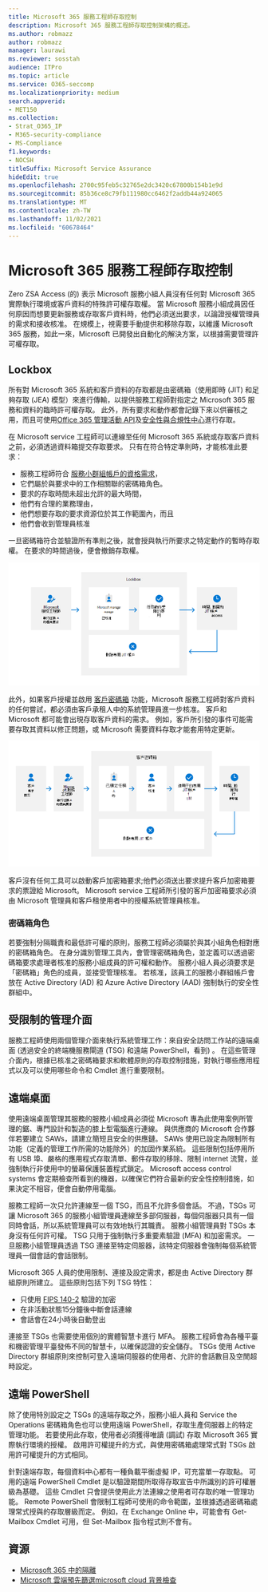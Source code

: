 ```yaml
---
title: Microsoft 365 服務工程師存取控制
description: Microsoft 365 服務工程師存取控制架構的概述。
ms.author: robmazz
author: robmazz
manager: laurawi
ms.reviewer: sosstah
audience: ITPro
ms.topic: article
ms.service: O365-seccomp
ms.localizationpriority: medium
search.appverid:
- MET150
ms.collection:
- Strat_O365_IP
- M365-security-compliance
- MS-Compliance
f1.keywords:
- NOCSH
titleSuffix: Microsoft Service Assurance
hideEdit: true
ms.openlocfilehash: 2700c95feb5c32765e2dc3420c67800b154b1e9d
ms.sourcegitcommit: 85b36ce8c79fb111980cc6462f2addb44a924065
ms.translationtype: MT
ms.contentlocale: zh-TW
ms.lasthandoff: 11/02/2021
ms.locfileid: "60678464"
---
```

# <a name="microsoft-365-service-engineer-access-control"></a>Microsoft 365 服務工程師存取控制

Zero ZSA Access (的) 表示 Microsoft 服務小組人員沒有任何對 Microsoft 365 實際執行環境或客戶資料的特殊許可權存取權。 當 Microsoft 服務小組成員因任何原因而想要更新服務或存取客戶資料時，他們必須送出要求，以論證授權管理員的需求和接收核准。 在規模上，視需要手動提供和移除存取，以維護 Microsoft 365 服務，如此一來，Microsoft 已開發出自動化的解決方案，以根據需要管理許可權存取。

## <a name="lockbox"></a>Lockbox

所有對 Microsoft 365 系統和客戶資料的存取都是由密碼箱（使用即時 (JIT) 和足夠存取 (JEA) 模型）來進行傳輸，以提供服務工程師對指定之 Microsoft 365 服務和資料的臨時許可權存取。 此外，所有要求和動作都會記錄下來以供審核之用，而且可使用[Office 365 管理活動 API](/office/office-365-management-api/get-started-with-office-365-management-apis)及[安全性與合規性中心](https://protection.office.com/)進行存取。

在 Microsoft service 工程師可以連線至任何 Microsoft 365 系統或存取客戶資料之前，必須透過資料箱提交存取要求。 只有在符合特定準則時，才能核准此要求：

- 服務工程師符合 [服務小群組帳戶的資格需求](assurance-microsoft-365-account-management.md)，
- 它們屬於與要求中的工作相關聯的密碼箱角色。
- 要求的存取時間未超出允許的最大時間，
- 他們有合理的業務理由，
- 他們想要存取的要求資源位於其工作範圍內，而且
- 他們會收到管理員核准

一旦密碼箱符合並驗證所有準則之後，就會授與執行所要求之特定動作的暫時存取權。 在要求的時間過後，便會撤銷存取權。

![密碼箱存取處理常式。](../media/assurance-lockbox-process.png)

此外，如果客戶授權並啟用 [客戶密碼箱](/microsoft-365/compliance/customer-lockbox-requests) 功能，Microsoft 服務工程師對客戶資料的任何嘗試，都必須由客戶承租人中的系統管理員進一步核准。 客戶和 Microsoft 都可能會出現存取客戶資料的需求。 例如，客戶所引發的事件可能需要存取其資料以修正問題，或 Microsoft 需要資料存取才能套用特定更新。

![客戶加密箱存取處理常式。](../media/assurance-customer-lockbox-process.png)

客戶沒有任何工具可以啟動客戶加密箱要求;他們必須送出要求提升客戶加密箱要求的票證給 Microsoft。 Microsoft service 工程師所引發的客戶加密箱要求必須由 Microsoft 管理員和客戶租使用者中的授權系統管理員核准。

### <a name="lockbox-roles"></a>密碼箱角色

若要強制分隔職責和最低許可權的原則，服務工程師必須屬於與其小組角色相對應的密碼箱角色。 在身分識別管理工具內，會管理密碼箱角色，並定義可以透過密碼箱要求處理者核准的服務小組成員的許可權和動作。 服務小組人員必須要求是「密碼箱」角色的成員，並接受管理核准。 若核准，該員工的服務小群組帳戶會放在 Active Directory (AD) 和 Azure Active Directory (AAD) 強制執行的安全性群組中。

## <a name="constrained-management-interfaces"></a>受限制的管理介面

服務工程師使用兩個管理介面來執行系統管理工作：來自安全訪問工作站的遠端桌面 (透過安全的終端機服務閘道 (TSG) 和遠端 PowerShell，看到) 。 在這些管理介面內，根據已核准之密碼箱要求和軟體原則的存取控制措施，對執行哪些應用程式以及可以使用哪些命令和 Cmdlet 進行重要限制。

## <a name="remote-desktop"></a>遠端桌面

使用遠端桌面管理其服務的服務小組成員必須從 Microsoft 專為此使用案例所管理的鋸、專門設計和製造的膝上型電腦進行連線。 與供應商的 Microsoft 合作夥伴若要建立 SAWs，請建立簡短且安全的供應鏈。 SAWs 使用已設定為限制所有功能（定義的管理工作所需的功能除外）的加固作業系統。 這些限制包括停用所有 USB 埠、嚴格的應用程式存取清單、郵件存取的移除、限制 internet 流覽，並強制執行非使用中的螢幕保護裝置程式鎖定。 Microsoft access control systems 會定期檢查所看到的機器，以確保它們符合最新的安全性控制措施，如果決定不相容，便會自動停用電腦。

服務工程師一次只允許連線至一個 TSG，而且不允許多個會話。 不過，TSGs 可讓 Microsoft 365 的服務小組管理員連線至多部伺服器，每個伺服器只具有一個同時會話，所以系統管理員可以有效地執行其職責。 服務小組管理員對 TSGs 本身沒有任何許可權。 TSG 只用于強制執行多重要素驗證 (MFA) 和加密需求。 一旦服務小組管理員透過 TSG 連接至特定伺服器，該特定伺服器會強制每個系統管理員一個會話的會話限制。

Microsoft 365 人員的使用限制、連接及設定需求，都是由 Active Directory 群組原則所建立。 這些原則包括下列 TSG 特性：

- 只使用 [FIPS 140-2](/compliance/regulatory/offering-FIPS-140-2) 驗證的加密
- 在非活動狀態15分鐘後中斷會話連線
- 會話會在24小時後自動登出

連接至 TSGs 也需要使用個別的實體智慧卡進行 MFA。 服務工程師會為各種平臺和機密管理平臺發佈不同的智慧卡，以確保認證的安全儲存。 TSGs 使用 Active Directory 群組原則來控制可登入遠端伺服器的使用者、允許的會話數目及空閒超時設定。

## <a name="remote-powershell"></a>遠端 PowerShell

除了使用特別設定之 TSGs 的遠端存取之外，服務小組人員和 Service the Operations 密碼箱角色也可以使用遠端 PowerShell，存取生產伺服器上的特定管理功能。 若要使用此存取，使用者必須獲得唯讀 (調試) 存取 Microsoft 365 實際執行環境的授權。 啟用許可權提升的方式，與使用密碼箱處理常式對 TSGs 啟用許可權提升的方式相同。

針對遠端存取，每個資料中心都有一種負載平衡虛擬 IP，可充當單一存取點。 可用的遠端 PowerShell Cmdlet 是以驗證期間所取得存取宣告中所識別的許可權層級為基礎。 這些 Cmdlet 只會提供使用此方法連線之使用者可存取的唯一管理功能。 Remote PowerShell 會限制工程師可使用的命令範圍，並根據透過密碼箱處理常式授與的存取層級而定。 例如，在 Exchange Online 中，可能會有 Get-Mailbox Cmdlet 可用，但 Set-Mailbox 指令程式則不會有。

## <a name="resources"></a>資源

- [Microsoft 365 中的隔離](assurance-isolation-in-microsoft-365.md)
- [Microsoft 雲端預先篩選](assurance-pre-employment-screening.md)[microsoft cloud 背景檢查](assurance-cloud-background-check.md)
